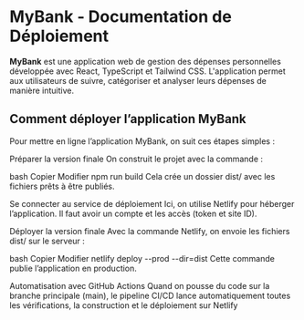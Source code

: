 # MyBank - Documentation de Déploiement

**MyBank** est une application web de gestion des dépenses personnelles développée avec React, TypeScript et Tailwind CSS. L'application permet aux utilisateurs de suivre, catégoriser et analyser leurs dépenses de manière intuitive.

## Comment déployer l’application MyBank
Pour mettre en ligne l’application MyBank, on suit ces étapes simples :

Préparer la version finale
On construit le projet avec la commande :

bash
Copier
Modifier
npm run build
Cela crée un dossier dist/ avec les fichiers prêts à être publiés.

Se connecter au service de déploiement
Ici, on utilise Netlify pour héberger l’application. Il faut avoir un compte et les accès (token et site ID).

Déployer la version finale
Avec la commande Netlify, on envoie les fichiers dist/ sur le serveur :

bash
Copier
Modifier
netlify deploy --prod --dir=dist
Cette commande publie l’application en production.

Automatisation avec GitHub Actions
Quand on pousse du code sur la branche principale (main), le pipeline CI/CD lance automatiquement toutes les vérifications, la construction et le déploiement sur Netlify